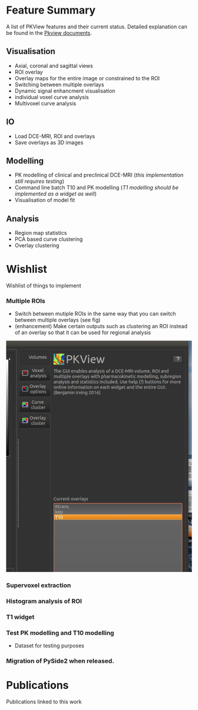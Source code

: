 
# Feature Summary

A list of PKView features and their current status. Detailed explanation can be found 
in the [Pkview documents](http://pkview.readthedocs.io/en/latest/).

## Visualisation

 - Axial, coronal and sagittal views
 - ROI overlay
 - Overlay maps for the entire image or constrained to the ROI
 - Switching between multiple overlays
 - Dynamic signal enhancment visualisation
 - individual voxel curve analysis
 - Multivoxel curve analysis
 
## IO

- Load DCE-MRI, ROI and overlays
- Save overlays as 3D images

## Modelling
- PK modelling of clinical and preclinical DCE-MRI 
(*this implementation still requires testing*)
- Command line batch T10 and PK modelling 
(*T1 modelling should be implemented as a widget as well*)
- Visualisation of model fit

## Analysis
- Region map statistics
- PCA based curve clustering
- Overlay clustering

# Wishlist
Wishlist of things to implement

### Multiple ROIs
- Switch between mutiple ROIs in the same way that you can switch between multiple
overlays (see fig)
- (enhancement) Make certain outputs such as clustering an ROI instead of an overlay
so that it can be used for regional analysis

<img src="images/feat/mult_roi.jpg">

### Supervoxel extraction
### Histogram analysis of ROI
### T1 widget
### Test PK modelling and T10 modelling   
- Dataset for testing purposes

### Migration of PySide2 when released.

# Publications

Publications linked to this work
